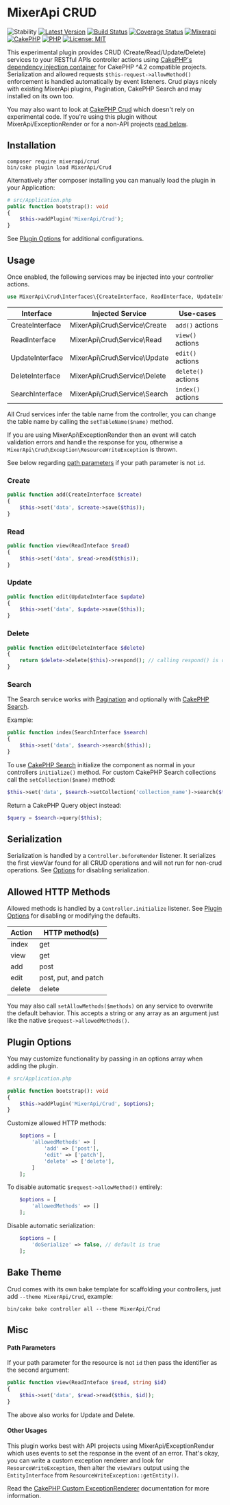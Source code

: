 # MixerApi CRUD

![Stability][ico-stability]
[![Latest Version][ico-version]][link-version]
[![Build Status][ico-build]][link-build]
[![Coverage Status][ico-coverage]][link-coverage]
[![Mixerapi][ico-mixerapi]][link-mixerapi]
[![CakePHP][ico-cakephp]][link-cakephp]
[![PHP][ico-php]][link-php]
[![License: MIT][ico-license]][link-license]

[ico-stability]: https://img.shields.io/badge/stability-experimental-orange.svg?style=flat-square
[ico-version]: https://img.shields.io/packagist/v/mixerapi/crud.svg?style=flat-square
[ico-build]: https://github.com/mixerapi/mixerapi-dev/workflows/Build/badge.svg?branch=master
[ico-coverage]: https://coveralls.io/repos/github/mixerapi/mixerapi-dev/badge.svg?branch=master
[ico-mixerapi]: https://mixerapi.com/assets/img/mixer-api-red.svg
[ico-cakephp]: https://img.shields.io/badge/cakephp-^4.2-red?logo=cakephp
[ico-php]: https://img.shields.io/badge/php-%3E%3D%207.2-8892BF.svg?logo=php
[ico-license]: https://img.shields.io/badge/License-MIT-yellow.svg


[link-version]: https://packagist.org/packages/mixerapi/crud
[link-build]: https://github.com/mixerapi/mixerapi-dev/actions?query=workflow%3ABuild
[link-coverage]: https://coveralls.io/github/mixerapi/mixerapi-dev?branch=master
[link-mixerapi]: https://mixerapi.com
[link-cakephp]: https://book.cakephp.org/4/en/index.html
[link-php]: https://php.net/
[link-license]: LICENSE.txt

This experimental plugin provides CRUD (Create/Read/Update/Delete) services to your RESTful APIs controller actions
using [CakePHP's dependency injection container](https://book.cakephp.org/4/en/development/dependency-injection.html)
for CakePHP ^4.2 compatible projects. Serialization and allowed requests `$this-request->allowMethod()` enforcement is
handled automatically by event listeners. Crud plays nicely with existing MixerApi plugins, Pagination, CakePHP Search
and may installed on its own too.

You may also want to look at [CakePHP Crud](https://crud.readthedocs.io/en/latest/installation.html) which doesn't
rely on experimental code. If you're using this plugin without MixerApi/ExceptionRender or for a non-API projects
[read below](#other-usages).

## Installation

```console
composer require mixerapi/crud
bin/cake plugin load MixerApi/Crud
```

Alternatively after composer installing you can manually load the plugin in your Application:

```php
# src/Application.php
public function bootstrap(): void
{
    $this->addPlugin('MixerApi/Crud');
}
```

See [Plugin Options](#plugin-options) for additional configurations.


## Usage

Once enabled, the following services may be injected into your controller actions.

```php
use MixerApi\Crud\Interfaces\{CreateInterface, ReadInterface, UpdateInterface, DeleteInterface, SearchInterface};
```

| Interface | Injected Service | Use-cases |
| ------------- | ------------- |  ------------- |
| CreateInterface | MixerApi\Crud\Service\Create | `add()` actions |
| ReadInterface | MixerApi\Crud\Service\Read | `view()` actions |
| UpdateInterface | MixerApi\Crud\Service\Update | `edit()` actions |
| DeleteInterface | MixerApi\Crud\Service\Delete | `delete()` actions |
| SearchInterface | MixerApi\Crud\Service\Search | `index()` actions |

All Crud services infer the table name from the controller, you can change the table name by calling the
`setTableName($name)` method.

If you are using MixerApi\ExceptionRender then an event will catch validation errors and handle the response for you,
otherwise a `MixerApi\Crud\Exception\ResourceWriteException` is thrown.

See below regarding [path parameters](#path-parameters) if your path parameter is not `id`.

### Create

```php
public function add(CreateInterface $create)
{
    $this->set('data', $create->save($this));
}
```

### Read

```php
public function view(ReadInteface $read)
{
    $this->set('data', $read->read($this));
}
```

### Update

```php
public function edit(UpdateInterface $update)
{
    $this->set('data', $update->save($this));
}
```

### Delete

```php
public function edit(DeleteInterface $delete)
{
    return $delete->delete($this)->respond(); // calling respond() is optional
}
```

### Search

The Search service works with [Pagination](https://book.cakephp.org/4/en/controllers/components/pagination.html) and
optionally with [CakePHP Search](https://github.com/FriendsOfCake/search).

Example:

```php
public function index(SearchInterface $search)
{
    $this->set('data', $search->search($this));
}
```

To use [CakePHP Search](https://github.com/FriendsOfCake/search) initialize the component as normal in your controllers
`initialize()` method.  For custom CakePHP Search collections call the `setCollection($name)` method:

```php
$this->set('data', $search->setCollection('collection_name')->search($this));
```

Return a CakePHP Query object instead:

```php
$query = $search->query($this);
```

## Serialization

Serialization is handled by a `Controller.beforeRender` listener. It serializes the first viewVar found for all CRUD
operations and will not run for non-crud operations. See [Options](#plugin-options) for disabling serialization.

## Allowed HTTP Methods

Allowed methods is handled by a `Controller.initialize` listener. See [Plugin Options](#plugin-options) for disabling or
modifying the defaults.

| Action | HTTP method(s) |
| ------------- | ------------- |
| index | get |
| view | get |
| add | post |
| edit | post, put, and patch |
| delete | delete |

You may also call `setAllowMethods($methods)` on any service to overwrite the default behavior. This accepts a string
or any array as an argument just like the native `$request->allowedMethods()`.

## Plugin Options

You may customize functionality by passing in an options array when adding the plugin.

```php
# src/Application.php

public function bootstrap(): void
{
    $this->addPlugin('MixerApi/Crud', $options);
}
```

Customize allowed HTTP methods:

```php
    $options = [
        'allowedMethods' => [
            'add' => ['post'],
            'edit' => ['patch'],
            'delete' => ['delete'],
        ]
    ];
```

To disable automatic `$request->allowMethod()` entirely:

```php
    $options = [
        'allowedMethods' => []
    ];
```

Disable automatic serialization:

```php
    $options = [
        'doSerialize' => false, // default is true
    ];
```

## Bake Theme

Crud comes with its own bake template for scaffolding your controllers, just add `--theme MixerApi/Crud`, example:

```console
bin/cake bake controller all --theme MixerApi/Crud
```

## Misc

#### Path Parameters

If your path parameter for the resource is not `id` then pass the identifier as the second argument:

```php
public function view(ReadInteface $read, string $id)
{
    $this->set('data', $read->read($this, $id));
}
```

The above also works for Update and Delete.

#### Other Usages

This plugin works best with API projects using MixerApi/ExceptionRender which uses events to set the response in the
event of an error. That's okay, you can write a custom exception renderer and look for `ResourceWriteException`, then
alter the `viewVars` output using the `EntityInterface` from `ResourceWriteException::getEntity()`.

Read the [CakePHP Custom ExceptionRenderer](https://book.cakephp.org/4/en/development/errors.html#custom-exceptionrenderer)
documentation for more information.

